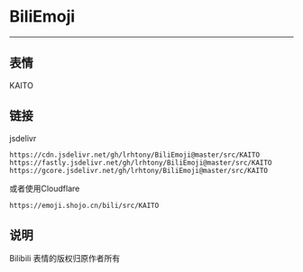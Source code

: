 # BiliEmoji
---
## 表情
KAITO
## 链接
jsdelivr
```
https://cdn.jsdelivr.net/gh/lrhtony/BiliEmoji@master/src/KAITO
https://fastly.jsdelivr.net/gh/lrhtony/BiliEmoji@master/src/KAITO
https://gcore.jsdelivr.net/gh/lrhtony/BiliEmoji@master/src/KAITO
```
或者使用Cloudflare
```
https://emoji.shojo.cn/bili/src/KAITO
```
## 说明
Bilibili 表情的版权归原作者所有

